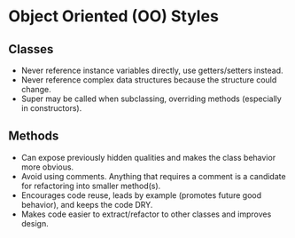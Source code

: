 # Object Oriented (OO) Styles

## Classes

- Never reference instance variables directly, use getters/setters instead.
- Never reference complex data structures because the structure could change.
- Super may be called when subclassing, overriding methods (especially in constructors).

## Methods

- Can expose previously hidden qualities and makes the class behavior more obvious.
- Avoid using comments. Anything that requires a comment is a candidate for refactoring into smaller
  method(s).
- Encourages code reuse, leads by example (promotes future good behavior), and keeps the code DRY.
- Makes code easier to extract/refactor to other classes and improves design.
